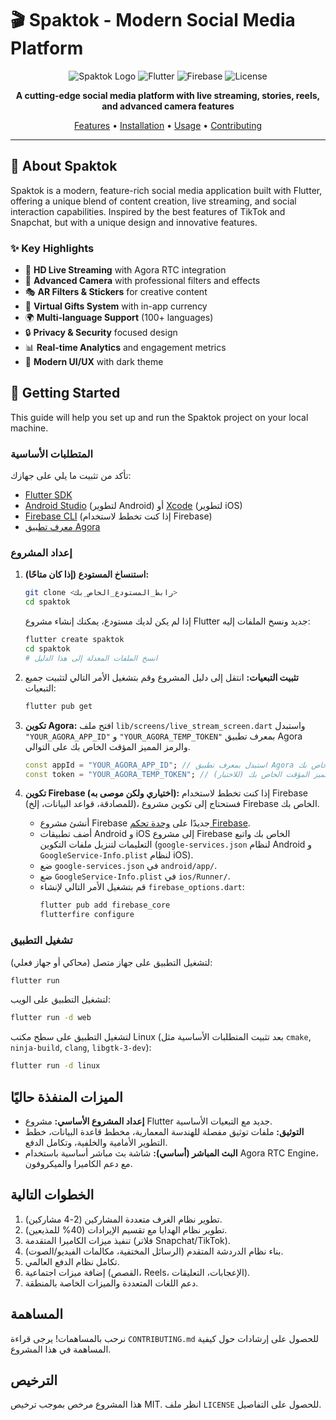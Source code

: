 # 🎬 Spaktok - Modern Social Media Platform

<div align="center">

![Spaktok Logo](https://img.shields.io/badge/Spaktok-v1.0.0-purple?style=for-the-badge&logo=flutter)
![Flutter](https://img.shields.io/badge/Flutter-3.16.0-blue?style=for-the-badge&logo=flutter)
![Firebase](https://img.shields.io/badge/Firebase-Integrated-orange?style=for-the-badge&logo=firebase)
![License](https://img.shields.io/badge/License-MIT-green?style=for-the-badge)

**A cutting-edge social media platform with live streaming, stories, reels, and advanced camera features**

[Features](#features) • [Installation](#installation) • [Usage](#usage) • [Contributing](#contributing)

</div>

---

## 📱 About Spaktok

Spaktok is a modern, feature-rich social media application built with Flutter, offering a unique blend of content creation, live streaming, and social interaction capabilities. Inspired by the best features of TikTok and Snapchat, but with a unique design and innovative features.

### ✨ Key Highlights

- 🎥 **HD Live Streaming** with Agora RTC integration
- 📸 **Advanced Camera** with professional filters and effects
- 🎭 **AR Filters & Stickers** for creative content
- 💝 **Virtual Gifts System** with in-app currency
- 🌍 **Multi-language Support** (100+ languages)
- 🔒 **Privacy & Security** focused design
- 📊 **Real-time Analytics** and engagement metrics
- 🎨 **Modern UI/UX** with dark theme

## 🚀 Getting Started

This guide will help you set up and run the Spaktok project on your local machine.

### المتطلبات الأساسية

تأكد من تثبيت ما يلي على جهازك:

*   [Flutter SDK](https://flutter.dev/docs/get-started/install)
*   [Android Studio](https://developer.android.com/studio) (لتطوير Android) أو [Xcode](https://developer.apple.com/xcode/) (لتطوير iOS)
*   [Firebase CLI](https://firebase.google.com/docs/cli) (إذا كنت تخطط لاستخدام Firebase)
*   [معرف تطبيق Agora](https://www.agora.io/en/)

### إعداد المشروع

1.  **استنساخ المستودع (إذا كان متاحًا):**
    ```bash
    git clone <رابط_المستودع_الخاص_بك>
    cd spaktok
    ```
    إذا لم يكن لديك مستودع، يمكنك إنشاء مشروع Flutter جديد ونسخ الملفات إليه:
    ```bash
    flutter create spaktok
    cd spaktok
    # انسخ الملفات المعدلة إلى هذا الدليل
    ```

2.  **تثبيت التبعيات:**
    انتقل إلى دليل المشروع وقم بتشغيل الأمر التالي لتثبيت جميع التبعيات:
    ```bash
    flutter pub get
    ```

3.  **تكوين Agora:**
    افتح ملف `lib/screens/live_stream_screen.dart` واستبدل `"YOUR_AGORA_APP_ID"` و `"YOUR_AGORA_TEMP_TOKEN"` بمعرف تطبيق Agora والرمز المميز المؤقت الخاص بك على التوالي.

    ```dart
    const appId = "YOUR_AGORA_APP_ID"; // استبدل بمعرف تطبيق Agora الخاص بك
    const token = "YOUR_AGORA_TEMP_TOKEN"; // استبدل بالرمز المميز المؤقت الخاص بك (للاختبار)
    ```

4.  **تكوين Firebase (اختياري ولكن موصى به):**
    إذا كنت تخطط لاستخدام Firebase (للمصادقة، قواعد البيانات، إلخ)، فستحتاج إلى تكوين مشروع Firebase الخاص بك.

    *   أنشئ مشروع Firebase جديدًا على [وحدة تحكم Firebase](https://console.firebase.google.com/).
    *   أضف تطبيقات Android و iOS إلى مشروع Firebase الخاص بك واتبع التعليمات لتنزيل ملفات التكوين (`google-services.json` لنظام Android و `GoogleService-Info.plist` لنظام iOS).
    *   ضع `google-services.json` في `android/app/`.
    *   ضع `GoogleService-Info.plist` في `ios/Runner/`.
    *   قم بتشغيل الأمر التالي لإنشاء `firebase_options.dart`:
        ```bash
        flutter pub add firebase_core
        flutterfire configure
        ```

### تشغيل التطبيق

لتشغيل التطبيق على جهاز متصل (محاكي أو جهاز فعلي):

```bash
flutter run
```

لتشغيل التطبيق على الويب:

```bash
flutter run -d web
```

لتشغيل التطبيق على سطح مكتب Linux (بعد تثبيت المتطلبات الأساسية مثل `cmake`, `ninja-build`, `clang`, `libgtk-3-dev`):

```bash
flutter run -d linux
```

## الميزات المنفذة حاليًا

*   **إعداد المشروع الأساسي:** مشروع Flutter جديد مع التبعيات الأساسية.
*   **التوثيق:** ملفات توثيق مفصلة للهندسة المعمارية، مخطط قاعدة البيانات، خطط التطوير الأمامية والخلفية، وتكامل الدفع.
*   **البث المباشر (أساسي):** شاشة بث مباشر أساسية باستخدام Agora RTC Engine، مع دعم الكاميرا والميكروفون.

## الخطوات التالية

1.  تطوير نظام الغرف متعددة المشاركين (2-4 مشاركين).
2.  تطوير نظام الهدايا مع تقسيم الإيرادات (40% للمذيعين).
3.  تنفيذ ميزات الكاميرا المتقدمة (فلاتر Snapchat/TikTok).
4.  بناء نظام الدردشة المتقدم (الرسائل المختفية، مكالمات الفيديو/الصوت).
5.  تكامل نظام الدفع العالمي.
6.  إضافة ميزات اجتماعية (القصص، Reels، الإعجابات، التعليقات).
7.  دعم اللغات المتعددة والميزات الخاصة بالمنطقة.

## المساهمة

نرحب بالمساهمات! يرجى قراءة `CONTRIBUTING.md` للحصول على إرشادات حول كيفية المساهمة في هذا المشروع.

## الترخيص

هذا المشروع مرخص بموجب ترخيص MIT. انظر ملف `LICENSE` للحصول على التفاصيل.
